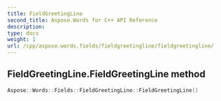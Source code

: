 ```yaml
---
title: FieldGreetingLine
second_title: Aspose.Words for C++ API Reference
description: 
type: docs
weight: 1
url: /cpp/aspose.words.fields/fieldgreetingline/fieldgreetingline/
---
```

## FieldGreetingLine.FieldGreetingLine method




```cpp
Aspose::Words::Fields::FieldGreetingLine::FieldGreetingLine()
```

